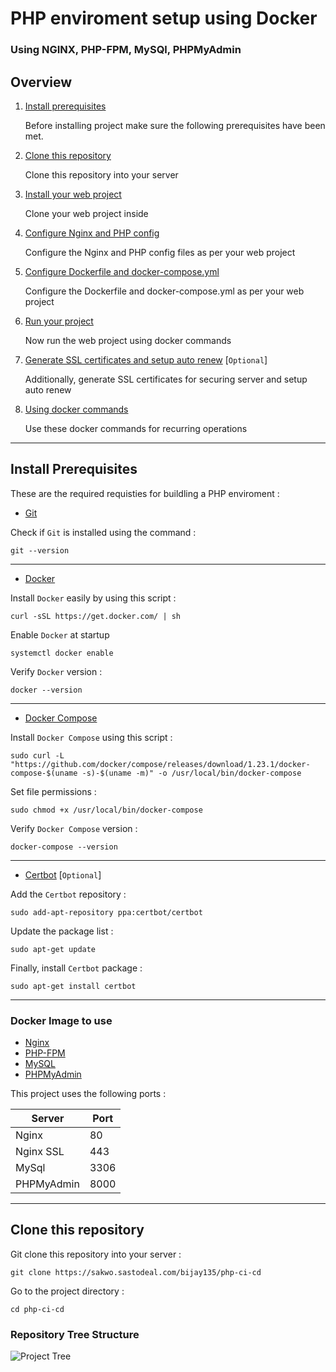 # PHP enviroment setup using Docker
### Using NGINX, PHP-FPM, MySQl, PHPMyAdmin

## Overview

1. [Install prerequisites](#install-prerequisites)

    Before installing project make sure the following prerequisites have been met.

2. [Clone this repository](#clone-this-repository)

    Clone this repository into your server

3. [Install your web project](#install-your-web-project)

    Clone your web project inside

4. [Configure Nginx and PHP config](#configure-nginx-php-config)

    Configure the Nginx and PHP config files as per your web project
    
5. [Configure Dockerfile and docker-compose.yml](#configure-dockerfile-and-docker-compose.yml)

    Configure the Dockerfile and docker-compose.yml as per your web project

6. [Run your project](#run-your-project)

    Now run the web project using docker commands
    
7. [Generate SSL certificates and setup auto renew](#generate-ssl-certificates-and-setup-auto-renew) [`Optional`]

    Additionally, generate SSL certificates for securing server and setup auto renew

8. [Using docker commands](#using-docker-commands)

    Use these docker commands for recurring operations
___

## Install Prerequisites

These are the required requisties for buildling a PHP enviroment :

* [Git](https://git-scm.com/downloads)

Check if `Git` is installed using the command :

```
git --version
```

___

* [Docker](https://docs.docker.com/engine/installation/)

Install `Docker` easily by using this script :

```
curl -sSL https://get.docker.com/ | sh
```

Enable `Docker` at startup

```
systemctl docker enable
```

Verify `Docker` version :

```
docker --version
```

___

* [Docker Compose](https://docs.docker.com/compose/install/)

Install `Docker Compose` using this script :

```
sudo curl -L "https://github.com/docker/compose/releases/download/1.23.1/docker-compose-$(uname -s)-$(uname -m)" -o /usr/local/bin/docker-compose
```

Set file permissions :

```
sudo chmod +x /usr/local/bin/docker-compose
```

Verify `Docker Compose` version :

```
docker-compose --version
```

___

* [Certbot](https://certbot.eff.org/) [`Optional`]

Add the `Certbot` repository :

```
sudo add-apt-repository ppa:certbot/certbot
```

Update the package list :

```
sudo apt-get update
```

Finally, install `Certbot` package :

```
sudo apt-get install certbot
```

___

### Docker Image to use

* [Nginx](https://hub.docker.com/_/nginx/)
* [PHP-FPM](https://hub.docker.com/r/nanoninja/php-fpm/)
* [MySQL](https://hub.docker.com/_/mysql/)
* [PHPMyAdmin](https://hub.docker.com/r/phpmyadmin/phpmyadmin/)


This project uses the following ports :

| Server     | Port |
|------------|------|
| Nginx      | 80   |
| Nginx SSL  | 443  |
| MySql      | 3306 |
| PHPMyAdmin | 8000 |

___

## Clone this repository

Git clone this repository into your server :

```
git clone https://sakwo.sastodeal.com/bijay135/php-ci-cd
```

Go to the project directory :

```
cd php-ci-cd
```

### Repository Tree Structure

![Project Tree](https://sakwo.sastodeal.com/bijay135/php-ci-cd/blob/master/doc/project-tree.png)

